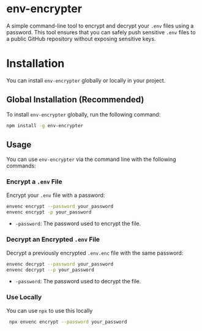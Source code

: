 # env-encrypter

A simple command-line tool to encrypt and decrypt your `.env` files using a password. This tool ensures that you can safely push sensitive `.env` files to a public GitHub repository without exposing sensitive keys.

# Installation

You can install `env-encrypter` globally or locally in your project.

## Global Installation (Recommended)

To install `env-encrypter` globally, run the following command:

```bash
npm install -g env-encrypter
```
## Usage

You can use `env-encrypter` via the command line with the following commands:

### Encrypt a `.env` File

Encrypt your `.env` file with a password:

```bash
envenc encrypt --password your_password
envenc encrypt -p your_password
```

- `-password`: The password used to encrypt the file.


### Decrypt an Encrypted `.env` File

Decrypt a previously encrypted `.env.enc` file with the same password:

```bash
envenc decrypt --password your_password
envenc decrypt --p your_password
```

- `-password`: The password used to decrypt the file.

### Use Locally
 You can use `npx` to use this locally
```bash
 npx envenc encrypt --password your_password
```


